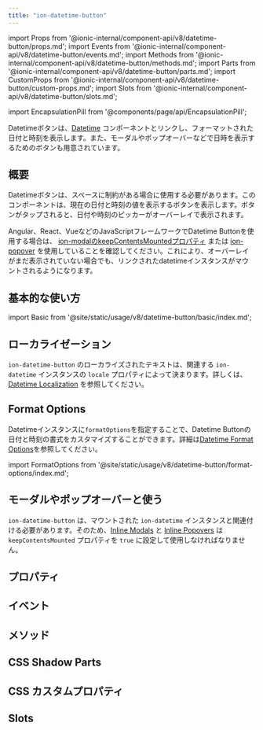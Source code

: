 ```yaml
---
title: "ion-datetime-button"
---
```

import Props from '@ionic-internal/component-api/v8/datetime-button/props.md';
import Events from '@ionic-internal/component-api/v8/datetime-button/events.md';
import Methods from '@ionic-internal/component-api/v8/datetime-button/methods.md';
import Parts from '@ionic-internal/component-api/v8/datetime-button/parts.md';
import CustomProps from '@ionic-internal/component-api/v8/datetime-button/custom-props.md';
import Slots from '@ionic-internal/component-api/v8/datetime-button/slots.md';

<head>
  <title>ion-datetime-button: Ionic Input for Datetime Picker</title>
  <meta name="description" content="Datetime button links with a datetime instance to easily a datetime in a popover, modal, and more." />
</head>

import EncapsulationPill from '@components/page/api/EncapsulationPill';

<EncapsulationPill type="shadow" />

Datetimeボタンは、[Datetime](./datetime) コンポーネントとリンクし、フォーマットされた日付と時刻を表示します。また、モーダルやポップオーバーなどで日時を表示するためのボタンも用意されています。

## 概要

Datetimeボタンは、スペースに制約がある場合に使用する必要があります。このコンポーネントは、現在の日付と時刻の値を表示するボタンを表示します。ボタンがタップされると、日付や時刻のピッカーがオーバーレイで表示されます。

Angular、React、VueなどのJavaScriptフレームワークでDatetime Buttonを使用する場合は、 [ion-modalのkeepContentsMountedプロパティ](./modal#keepcontentsmounted) または [ion-popover](./popover#keepcontentsmounted) を使用していることを確認してください。これにより、オーバーレイがまだ表示されていない場合でも、リンクされたdatetimeインスタンスがマウントされるようになります。

## 基本的な使い方

import Basic from '@site/static/usage/v8/datetime-button/basic/index.md';

<Basic />

## ローカライゼーション

`ion-datetime-button` のローカライズされたテキストは、関連する `ion-datetime` インスタンスの `locale` プロパティによって決まります。詳しくは、[Datetime Localization](./datetime#localization) を参照してください。

## Format Options

Datetimeインスタンスに`formatOptions`を指定することで、Datetime Buttonの日付と時刻の書式をカスタマイズすることができます。詳細は[Datetime Format Options](./datetime#format-options)を参照してください。

import FormatOptions from '@site/static/usage/v8/datetime-button/format-options/index.md';

<FormatOptions />

## モーダルやポップオーバーと使う

`ion-datetime-button` は、マウントされた `ion-datetime` インスタンスと関連付ける必要があります。そのため、[Inline Modals](./modal#inline-modals-recommended) と [Inline Popovers](./popover#inline-popovers) は `keepContentsMounted` プロパティを `true` に設定して使用しなければなりません。

<!--
## Customization

TODO

### Buttons

TODO

### テーマ

TODO
-->

## プロパティ
<Props />

## イベント
<Events />

## メソッド
<Methods />

## CSS Shadow Parts
<Parts />

## CSS カスタムプロパティ
<CustomProps />

## Slots
<Slots />
